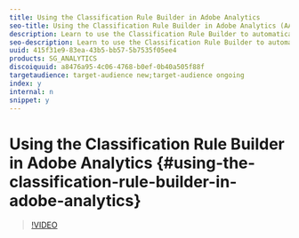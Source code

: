 ```yaml
---
title: Using the Classification Rule Builder in Adobe Analytics 
seo-title: Using the Classification Rule Builder in Adobe Analytics (AA)
description: Learn to use the Classification Rule Builder to automatically apply rule-based classifications in Adobe Analytics. 
seo-description: Learn to use the Classification Rule Builder to automatically apply rule-based classifications in Adobe Analytics. (AA)
uuid: 415f31e9-83ea-43b5-bb57-5b7535f05ee4
products: SG_ANALYTICS
discoiquuid: a8476a95-4c06-4768-b0ef-0b40a505f88f
targetaudience: target-audience new;target-audience ongoing
index: y
internal: n
snippet: y
---
```


# Using the Classification Rule Builder in Adobe Analytics {#using-the-classification-rule-builder-in-adobe-analytics}

>[!VIDEO](https://video.tv.adobe.com/v/25884?quality=12)

